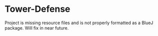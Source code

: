 # Tower-Defense

Project is missing resource files and is not properly formatted as a BlueJ package.
Will fix in near future.
